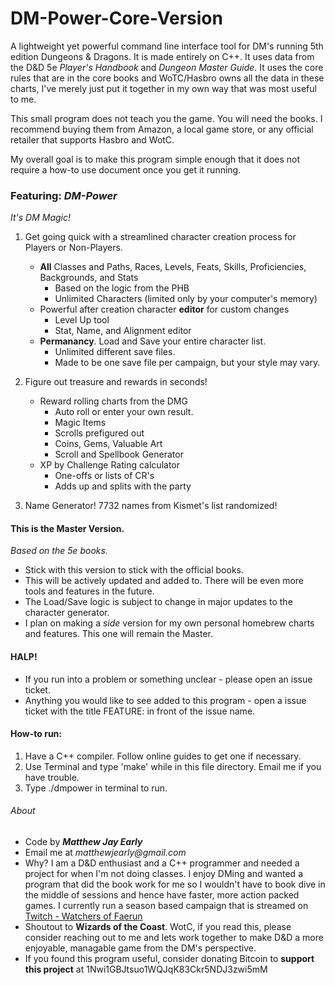 # DM-Power-Core-Version
A lightweight yet powerful command line interface tool for DM's running 5th edition Dungeons & Dragons. It is made entirely on C++. It uses data from the D&D 5e _Player's Handbook_ and _Dungeon Master Guide_. It uses the core rules that are in the core books and WoTC/Hasbro owns all the data in these charts, I've merely just put it together in my own way that was most useful to me.

This small program does not teach you the game. You will need the books. I recommend buying them from Amazon, a local game store, or any official retailer that supports Hasbro and WotC. 

My overall goal is to make this program simple enough that it does not require a how-to use document once you get it running.

### Featuring: *DM-Power*
_It's DM Magic!_

1. Get going quick with a streamlined character creation process for Players or Non-Players.
    * **All** Classes and Paths, Races, Levels, Feats, Skills, Proficiencies, Backgrounds, and Stats
        * Based on the logic from the PHB 
        * Unlimited Characters (limited only by your computer's memory)
    * Powerful after creation character **editor** for custom changes
        * Level Up tool
        * Stat, Name, and Alignment editor
    * **Permanancy**. Load and Save your entire character list. 
        * Unlimited different save files.
        * Made to be one save file per campaign, but your style may vary.

2. Figure out treasure and rewards in seconds!
    * Reward rolling charts from the DMG
        * Auto roll or enter your own result.
        * Magic Items
        * Scrolls prefigured out
        * Coins, Gems, Valuable Art
        * Scroll and Spellbook Generator
    * XP by Challenge Rating calculator
        * One-offs or lists of CR's 
        * Adds up and splits with the party

3. Name Generator!  7732 names from Kismet's list randomized!

#### This is the Master Version.
_Based on the 5e books._

* Stick with this version to stick with the official books.
* This will be actively updated and added to. There will be even more tools and features in the future.
* The Load/Save logic is subject to change in major updates to the character generator.
* I plan on making a _side_ version for my own personal homebrew charts and features. This one will remain the Master.

#### HALP!

* If you run into a problem or something unclear - please open an issue ticket.
* Anything you would like to see added to this program - open a issue ticket with the title FEATURE: in front of the issue name. 

#### How-to run:

1. Have a C++ compiler. Follow online guides to get one if necessary.
2. Use Terminal and type 'make' while in this file directory. Email me if you have trouble.
3. Type ./dmpower in terminal to run.

###### About
* Code by 
**_Matthew Jay Early_** 
* Email me at 
_matthewjearly@gmail.com_
* Why? I am a D&D enthusiast and a C++ programmer and needed a project for when I'm not doing classes. I enjoy DMing and wanted a program that did the book work for me so I wouldn't have to book dive in the middle of sessions and hence have faster, more action packed games. I currently run a season based campaign that is streamed on [Twitch - Watchers of Faerun](https://twitch.tv/watchersoffaerun)
* Shoutout to **Wizards of the Coast**. WotC, if you read this, please consider reaching out to me and lets work together to make D&D a more enjoyable, managable game from the DM's perspective.
* If you found this program useful, consider donating Bitcoin to **support this project** at 1Nwi1GBJtsuo1WQJqK83Ckr5NDJ3zwi5mM
